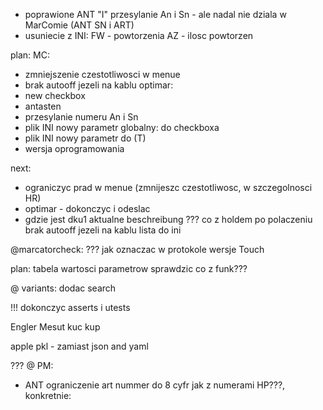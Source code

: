 - poprawione ANT "I" przesylanie An i Sn - ale nadal nie dziala w MarComie (ANT SN  i ART)
- usuniecie z INI: FW - powtorzenia AZ - ilosc powtorzen

plan:
MC:
- zmniejszenie czestotliwosci w menue
- brak autooff  jezeli na kablu
optimar:
- new checkbox
- antasten
- przesylanie numeru An i Sn
- plik INI nowy parametr globalny: do checkboxa
- plik INI nowy parametr do (T)
- wersja oprogramowania


next:
- ograniczyc prad w menue (zmnijeszc czestotliwosc, w szczegolnosci HR)
- optimar - dokonczyc i odeslac
- gdzie jest dku1 aktualne beschreibung
??? co z holdem po polaczeniu
brak autooff  jezeli na kablu
lista do ini


@marcatorcheck:
??? jak oznaczac w protokole wersje Touch

plan:
tabela wartosci parametrow
sprawdzic co z funk???

@ variants: dodac search

!!! dokonczyc asserts i utests


Engler
Mesut
kuc
kup

apple pkl - zamiast json and yaml


??? @ PM:
- ANT ograniczenie art nummer do 8 cyfr jak z numerami HP???, konkretnie: 
